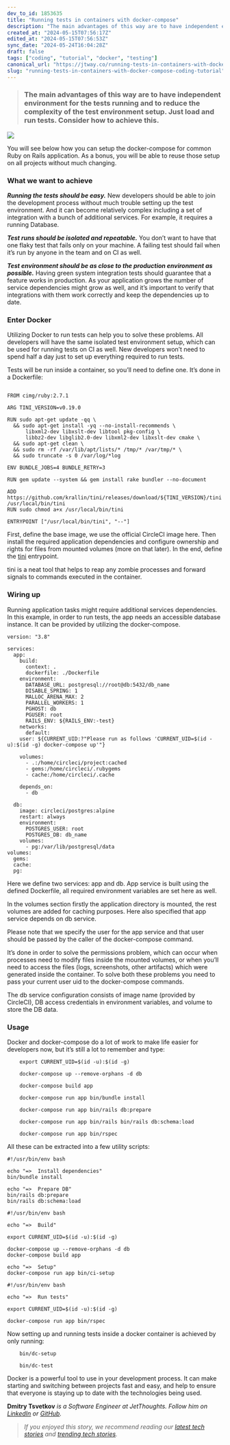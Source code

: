 ```yaml
---
dev_to_id: 1853635
title: "Running tests in containers with docker-compose"
description: "The main advantages of this way are to have independent environment for the tests running..."
created_at: "2024-05-15T07:56:17Z"
edited_at: "2024-05-15T07:56:53Z"
sync_date: "2024-05-24T16:04:28Z"
draft: false
tags: ["coding", "tutorial", "docker", "testing"]
canonical_url: "https://jtway.co/running-tests-in-containers-with-docker-compose-97480726c1e3"
slug: "running-tests-in-containers-with-docker-compose-coding-tutorial"
---
```

> ### The main advantages of this way are to have independent environment for the tests running and to reduce the complexity of the test environment setup. Just load and run tests. Consider how to achieve this.

![](https://cdn-images-1.medium.com/max/2000/1*oMjNdzYZ-RWJz_YHI41DlQ.png)

You will see below how you can setup the docker-compose for common Ruby on Rails application. As a bonus, you will be able to reuse those setup on all projects without much changing.

### What we want to achieve

***Running the tests should be easy.*** New developers should be able to join the development process without much trouble setting up the test environment. And it can become relatively complex including a set of integration with a bunch of additional services. For example, it requires a running Database.

***Test runs should be isolated and repeatable.*** You don’t want to have that one flaky test that fails only on your machine. A failing test should fail when it’s run by anyone in the team and on CI as well.

***Test environment should be as close to the production environment as possible.*** Having green system integration tests should guarantee that a feature works in production. As your application grows the number of service dependencies might grow as well, and it’s important to verify that integrations with them work correctly and keep the dependencies up to date.

### Enter Docker

Utilizing Docker to run tests can help you to solve these problems. All developers will have the same isolated test environment setup, which can be used for running tests on CI as well. New developers won’t need to spend half a day just to set up everything required to run tests.

Tests will be run inside a container, so you’ll need to define one. It’s done in a Dockerfile:

```

FROM cimg/ruby:2.7.1

ARG TINI_VERSION=v0.19.0

RUN sudo apt-get update -qq \
  && sudo apt-get install -yq --no-install-recommends \
      libxml2-dev libxslt-dev libtool pkg-config \
      libbz2-dev libglib2.0-dev libxml2-dev libxslt-dev cmake \
  && sudo apt-get clean \
  && sudo rm -rf /var/lib/apt/lists/* /tmp/* /var/tmp/* \
  && sudo truncate -s 0 /var/log/*log

ENV BUNDLE_JOBS=4 BUNDLE_RETRY=3

RUN gem update --system && gem install rake bundler --no-document

ADD https://github.com/krallin/tini/releases/download/${TINI_VERSION}/tini /usr/local/bin/tini
RUN sudo chmod a+x /usr/local/bin/tini

ENTRYPOINT ["/usr/local/bin/tini", "--"]
```

First, define the base image, we use the official CircleCI image here. Then install the required application dependencies and configure ownership and rights for files from mounted volumes (more on that later). In the end, define the [tini](https://github.com/krallin/tini) entrypoint.

tini is a neat tool that helps to reap any zombie processes and forward signals to commands executed in the container.

### Wiring up

Running application tasks might require additional services dependencies. In this example, in order to run tests, the app needs an accessible database instance. It can be provided by utilizing the docker-compose.

```
version: "3.8"

services:
  app:
    build:
      context: .
      dockerfile: ./Dockerfile
    environment:
      DATABASE_URL: postgresql://root@db:5432/db_name
      DISABLE_SPRING: 1
      MALLOC_ARENA_MAX: 2
      PARALLEL_WORKERS: 1
      PGHOST: db
      PGUSER: root
      RAILS_ENV: ${RAILS_ENV:-test}
    networks:
      default:
    user: ${CURRENT_UID:?"Please run as follows 'CURRENT_UID=$(id -u):$(id -g) docker-compose up'"}

    volumes:
      - .:/home/circleci/project:cached
      - gems:/home/circleci/.rubygems
      - cache:/home/circleci/.cache

    depends_on:
      - db

  db:
    image: circleci/postgres:alpine
    restart: always
    environment:
      POSTGRES_USER: root
      POSTGRES_DB: db_name
    volumes:
      - pg:/var/lib/postgresql/data
volumes:
  gems:
  cache:
  pg:
```

Here we define two services: app and db. App service is built using the defined Dockerfile, all required environment variables are set here as well.

In the volumes section firstly the application directory is mounted, the rest volumes are added for caching purposes. Here also specified that app service depends on db service.

Please note that we specify the user for the app service and that user should be passed by the caller of the docker-compose command.

It’s done in order to solve the permissions problem, which can occur when processes need to modify files inside the mounted volumes, or when you’ll need to access the files (logs, screenshots, other artifacts) which were generated inside the container. To solve both these problems you need to pass your current user uid to the docker-compose commands.

The db service configuration consists of image name (provided by CircleCI), DB access credentials in environment variables, and volume to store the DB data.

### Usage

Docker and docker-compose do a lot of work to make life easier for developers now, but it’s still a lot to remember and type:
```
    export CURRENT_UID=$(id -u):$(id -g)

    docker-compose up --remove-orphans -d db

    docker-compose build app

    docker-compose run app bin/bundle install

    docker-compose run app bin/rails db:prepare

    docker-compose run app bin/rails bin/rails db:schema:load

    docker-compose run app bin/rspec
```
All these can be extracted into a few utility scripts:

```
#!/usr/bin/env bash

echo "=>  Install dependencies"
bin/bundle install

echo "=>  Prepare DB"
bin/rails db:prepare
bin/rails db:schema:load
```

```
#!/usr/bin/env bash

echo "=>  Build"

export CURRENT_UID=$(id -u):$(id -g)

docker-compose up --remove-orphans -d db
docker-compose build app

echo "=>  Setup"
docker-compose run app bin/ci-setup
```

```
#!/usr/bin/env bash

echo "=>  Run tests"

export CURRENT_UID=$(id -u):$(id -g)

docker-compose run app bin/rspec
```

Now setting up and running tests inside a docker container is achieved by only running:
```
    bin/dc-setup

    bin/dc-test
```
Docker is a powerful tool to use in your development process. It can make starting and switching between projects fast and easy, and help to ensure that everyone is staying up to date with the technologies being used.

**Dmitry Tsvetkov** *is a Software Engineer at JetThoughts. Follow him on [LinkedIn](https://www.linkedin.com/in/dmitry-tsvetkov-a374095a/) or [GitHub](https://github.com/vlaew).*
>  *If you enjoyed this story, we recommend reading our [latest tech stories](https://jtway.co/latest) and [trending tech stories](https://jtway.co/trending).*
